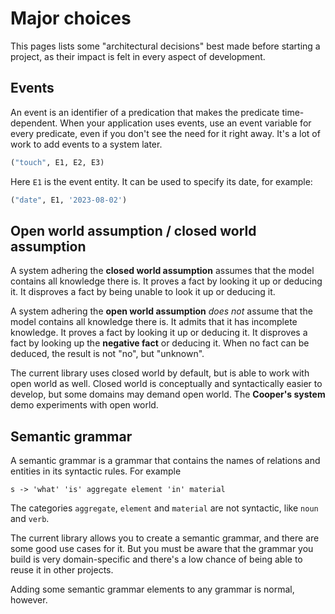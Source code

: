 # Major choices

This pages lists some "architectural decisions" best made before starting a project, as their impact is felt in every aspect of development.

## Events

An event is an identifier of a predication that makes the predicate time-dependent. When your application uses events, use an event variable for every predicate, even if you don't see the need for it right away. It's a lot of work to add events to a system later.

~~~python
("touch", E1, E2, E3)
~~~

Here `E1` is the event entity. It can be used to specify its date, for example:

~~~python
("date", E1, '2023-08-02')
~~~

## Open world assumption / closed world assumption

A system adhering the __closed world assumption__ assumes that the model contains all knowledge there is. It proves a fact by looking it up or deducing it. It disproves a fact by being unable to look it up or deducing it.

A system adhering the __open world assumption__ _does not_ assume that the model contains all knowledge there is. It admits that it has incomplete knowledge. It proves a fact by looking it up or deducing it. It disproves a fact by looking up the __negative fact__ or deducing it. When no fact can be deduced, the result is not "no", but "unknown".

The current library uses closed world by default, but is able to work with open world as well. Closed world is conceptually and syntactically easier to develop, but some domains may demand open world. The __Cooper's system__ demo experiments with open world.

## Semantic grammar

A semantic grammar is a grammar that contains the names of relations and entities in its syntactic rules. For example

    s -> 'what' 'is' aggregate element 'in' material

The categories `aggregate`, `element` and `material` are not syntactic, like `noun` and `verb`.

The current library allows you to create a semantic grammar, and there are some good use cases for it. But you must be aware that the grammar you build is very domain-specific and there's a low chance of being able to reuse it in other projects.

Adding some semantic grammar elements to any grammar is normal, however.

